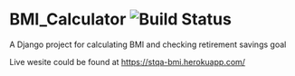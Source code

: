 # BMI_Calculator ![Build Status](https://travis-ci.com/rayhanramin/BMI_Calculator.svg?branch=main)
A Django project for calculating BMI and checking retirement savings goal 

Live wesite could be found at https://stqa-bmi.herokuapp.com/
